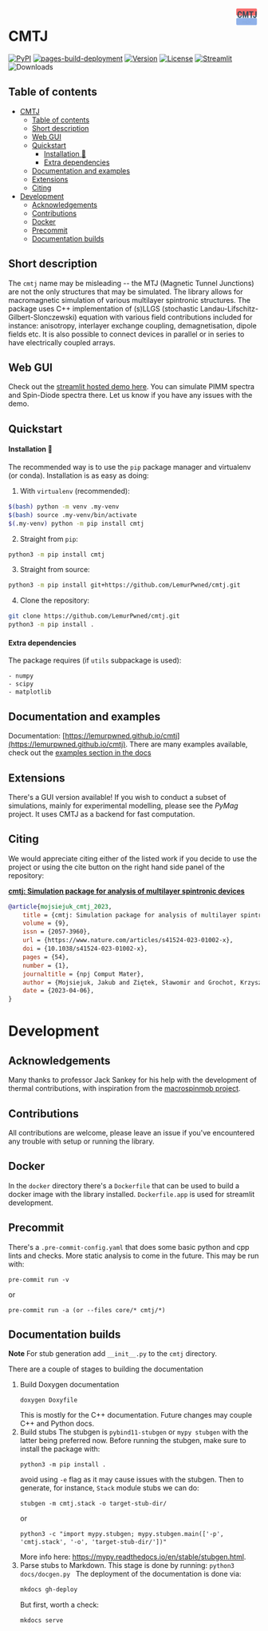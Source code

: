 <img style="float: right; max-width: 50px;" src="assets/icon.svg">

# CMTJ

[![PyPI](https://github.com/LemurPwned/cmtj/actions/workflows/main.yml/badge.svg?branch=master)](https://github.com/LemurPwned/cmtj/actions/workflows/main.yml)
[![pages-build-deployment](https://github.com/LemurPwned/cmtj/actions/workflows/pages/pages-build-deployment/badge.svg?branch=gh-pages)](https://github.com/LemurPwned/cmtj/actions/workflows/pages/pages-build-deployment)
[![Version](https://img.shields.io/pypi/v/cmtj)](https://pypi.org/project/cmtj/)
[![License](https://img.shields.io/pypi/l/cmtj.svg)](https://github.com/LemurPwned/cmtj/blob/master/LICENSE)
[![Streamlit](https://static.streamlit.io/badges/streamlit_badge_black_white.svg)](http://cmtj-simulations.streamlit.app/)
![Downloads](https://img.shields.io/pypi/dm/cmtj.svg)

## Table of contents

- [CMTJ](#cmtj)
  - [Table of contents](#table-of-contents)
  - [Short description](#short-description)
  - [Web GUI](#web-gui)
  - [Quickstart](#quickstart)
    - [Installation :rocket:](#installation-rocket)
    - [Extra dependencies](#extra-dependencies)
  - [Documentation and examples](#documentation-and-examples)
  - [Extensions](#extensions)
  - [Citing](#citing)
- [Development](#development)
  - [Acknowledgements](#acknowledgements)
  - [Contributions](#contributions)
  - [Docker](#docker)
  - [Precommit](#precommit)
  - [Documentation builds](#documentation-builds)

## Short description

The `cmtj` name may be misleading -- the MTJ (Magnetic Tunnel Junctions) are not the only structures that may be simulated.
The library allows for macromagnetic simulation of various multilayer spintronic structures. The package uses C++ implementation of (s)LLGS (stochastic Landau-Lifschitz-Gilbert-Slonczewski) equation with various field contributions included for instance: anisotropy, interlayer exchange coupling, demagnetisation, dipole fields etc.
It is also possible to connect devices in parallel or in series to have electrically coupled arrays.

## Web GUI

Check out the [streamlit hosted demo here](http://cmtj-simulations.streamlit.app/). You can simulate PIMM spectra and Spin-Diode spectra there. Let us know if you have any issues with the demo.

## Quickstart

#### Installation :rocket:

The recommended way is to use the `pip` package manager and virtualenv (or conda).
Installation is as easy as doing:

1. With `virtualenv` (recommended):

```bash
$(bash) python -m venv .my-venv
$(bash) source .my-venv/bin/activate
$(.my-venv) python -m pip install cmtj
```

2. Straight from `pip`:

```bash
python3 -m pip install cmtj
```

3. Straight from source:

```bash
python3 -m pip install git+https://github.com/LemurPwned/cmtj.git
```

4. Clone the repository:

```bash
git clone https://github.com/LemurPwned/cmtj.git
python3 -m pip install .
```

#### Extra dependencies

The package requires (if `utils` subpackage is used):

```
- numpy
- scipy
- matplotlib
```

## Documentation and examples

Documentation: [https://lemurpwned.github.io/cmtj](https://lemurpwned.github.io/cmtj).
There are many examples available, check out the [examples section in the docs](https://lemurpwned.github.io/cmtj/experimental-methods/introduction/)

## Extensions

There's a GUI version available! If you wish to conduct a subset of simulations, mainly for experimental modelling, please see the _PyMag_ project. It uses CMTJ as a backend for fast computation.

## Citing

We would appreciate citing either of the listed work if you decide to use the project or using the cite button on the right hand side panel of the repository:

[**cmtj: Simulation package for analysis of multilayer spintronic devices**](https://www.nature.com/articles/s41524-023-01002-x)

```bibtex
@article{mojsiejuk_cmtj_2023,
	title = {cmtj: Simulation package for analysis of multilayer spintronic devices},
	volume = {9},
	issn = {2057-3960},
	url = {https://www.nature.com/articles/s41524-023-01002-x},
	doi = {10.1038/s41524-023-01002-x},
	pages = {54},
	number = {1},
	journaltitle = {npj Comput Mater},
	author = {Mojsiejuk, Jakub and Ziętek, Sławomir and Grochot, Krzysztof and Skowroński, Witold and Stobiecki, Tomasz},
	date = {2023-04-06},
}
```

# Development

## Acknowledgements

Many thanks to professor Jack Sankey for his help with the development of thermal contributions, with inspiration from the [macrospinmob project](https://github.com/Spinmob/macrospinmob).

## Contributions

All contributions are welcome, please leave an issue if you've encountered any trouble with setup or running the library.

## Docker

In the `docker` directory there's a `Dockerfile` that can be used to build a docker image with the library installed.
`Dockerfile.app` is used for streamlit development.

## Precommit

There's a `.pre-commit-config.yaml` that does some basic python and cpp lints and checks. More static analysis to come in the future.
This may be run with:

```
pre-commit run -v
```

or

```
pre-commit run -a (or --files core/* cmtj/*)
```

## Documentation builds

**Note**
For stub generation add `__init__.py` to the `cmtj` directory.

There are a couple of stages to building the documentation

1. Build Doxygen documentation
   ```
   doxygen Doxyfile
   ```
   This is mostly for the C++ documentation. Future changes may couple C++ and Python docs.
2. Build stubs
   The stubgen is `pybind11-stubgen` or `mypy stubgen` with the latter being preferred now.
   Before running the stubgen, make sure to install the package with:
   ```
   python3 -m pip install .
   ```
   avoid using `-e` flag as it may cause issues with the stubgen.
   Then to generate, for instance, `Stack` module stubs we can do:
   ```
   stubgen -m cmtj.stack -o target-stub-dir/
   ```
   or
   ```
   python3 -c "import mypy.stubgen; mypy.stubgen.main(['-p', 'cmtj.stack', '-o', 'target-stub-dir/'])"
   ```
   More info here: https://mypy.readthedocs.io/en/stable/stubgen.html.
3. Parse stubs to Markdown.
   This stage is done by running: `python3 docs/docgen.py `
   The deployment of the documentation is done via:
   ```bash
   mkdocs gh-deploy
   ```
   But first, worth a check:
   ```bash
   mkdocs serve
   ```
